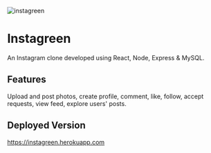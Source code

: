 ![instagreen](https://user-images.githubusercontent.com/31902206/46443557-e899a900-c722-11e8-8d3d-61fce40ceeb3.gif)

# Instagreen
An Instagram clone developed using React, Node, Express &amp; MySQL.

## Features
Upload and post photos, create profile, comment, like, follow, accept requests, view feed, explore users' posts.

## Deployed Version
https://instagreen.herokuapp.com
